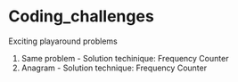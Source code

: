 # Coding_challenges
Exciting playaround problems
1. Same problem - Solution techinique: Frequency Counter
1. Anagram - Solution technique: Frequency Counter
